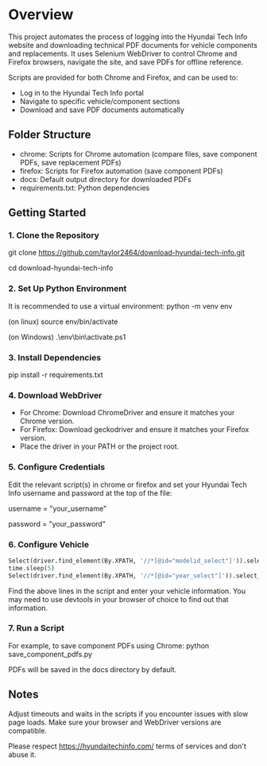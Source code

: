 # Overview

This project automates the process of logging into the Hyundai Tech Info website and downloading technical PDF documents for vehicle components and replacements. It uses Selenium WebDriver to control Chrome and Firefox browsers, navigate the site, and save PDFs for offline reference. 

Scripts are provided for both Chrome and Firefox, and can be used to:

- Log in to the Hyundai Tech Info portal
- Navigate to specific vehicle/component sections
- Download and save PDF documents automatically

## Folder Structure 

- chrome: Scripts for Chrome automation (compare files, save component PDFs, save replacement PDFs) 
- firefox: Scripts for Firefox automation (save component PDFs) 
- docs: Default output directory for downloaded PDFs 
- requirements.txt: Python dependencies

## Getting Started 

### 1. Clone the Repository 

git clone https://github.com/taylor2464/download-hyundai-tech-info.git 

cd download-hyundai-tech-info

### 2. Set Up Python Environment 

It is recommended to use a virtual environment: python -m venv env 

(on linux)
source env/bin/activate

(on Windows)
.\env\bin\activate.ps1

### 3. Install Dependencies 

pip install -r requirements.txt

### 4. Download WebDriver 

- For Chrome: Download ChromeDriver and ensure it matches your Chrome version. 
- For Firefox: Download geckodriver and ensure it matches your Firefox version. 
- Place the driver in your PATH or the project root.

### 5. Configure Credentials 

Edit the relevant script(s) in chrome or firefox and set your Hyundai Tech Info username and password at the top of the file: 

username = "your_username"

password = "your_password"

### 6. Configure Vehicle

```python
Select(driver.find_element(By.XPATH, '//*[@id="modelid_select"]')).select_by_value("1234") 
time.sleep(5)  
Select(driver.find_element(By.XPATH, '//*[@id="year_select"]')).select_by_value("2020")  
```

Find the above lines in the script and enter your vehicle information. You may need to use devtools in your browser of choice to find out that information.


### 7. Run a Script 

For example, to save component PDFs using Chrome: python save_component_pdfs.py

PDFs will be saved in the docs directory by default.

## Notes 

Adjust timeouts and waits in the scripts if you encounter issues with slow page loads. Make sure your browser and WebDriver versions are compatible.

Please respect https://hyundaitechinfo.com/ terms of services and don't abuse it.
